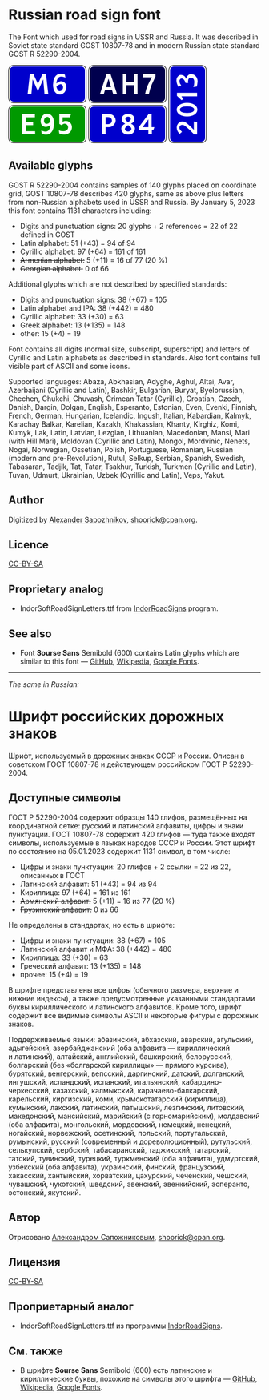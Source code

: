 Russian road sign font
======================

The Font which used for road signs in USSR and Russia.
It was described in Soviet state standard GOST 10807-78 and
in modern Russian state standard GOST R 52290-2004.

![Font sample](plates.png)

Available glyphs
----------------

GOST R 52290-2004 contains samples of 140 glyphs placed on coordinate grid,
GOST 10807-78 describes 420 glyphs, same as above plus letters from non-Russian
alphabets used in USSR and Russia.
By January 5, 2023 this font contains 1131 characters including:

* Digits and punctuation signs: 20 glyphs + 2 references = 22 of 22 defined in GOST
* Latin alphabet: 51 (+43) = 94 of 94
* Cyrillic alphabet: 97 (+64) = 161 of 161
* ~~Armenian alphabet:~~ 5 (+11) = 16 of 77 (20 %)
* ~~Georgian alphabet:~~ 0 of 66

Additional glyphs which are not described by specified standards:

* Digits and punctuation signs: 38 (+67) = 105
* Latin alphabet and IPA: 38 (+442) = 480
* Cyrillic alphabet: 33 (+30) = 63
* Greek alphabet: 13 (+135) = 148
* other: 15 (+4) = 19

Font contains all digits (normal size, subscript, superscript)
and letters of Cyrillic and Latin alphabets as described in standards.
Also font contains full visible part of ASCII and some icons.

Supported languages:
Abaza, Abkhasian, Adyghe, Aghul, Altai, Avar, Azerbaijani (Cyrillic and Latin),
Bashkir, Bulgarian, Buryat, Byelorussian, Chechen, Chukchi, Chuvash, Crimean
Tatar (Cyrillic), Croatian, Czech, Danish, Dargin, Dolgan, English, Esperanto,
Estonian, Even, Evenki, Finnish, French, German, Hungarian, Icelandic, Ingush,
Italian, Kabardian, Kalmyk, Karachay Balkar, Karelian, Kazakh, Khakassian,
Khanty, Kirghiz, Komi, Kumyk, Lak, Latin, Latvian, Lezgian, Lithuanian,
Macedonian, Mansi, Mari (with Hill Mari), Moldovan (Cyrillic and Latin),
Mongol, Mordvinic, Nenets, Nogai, Norwegian, Ossetian, Polish, Portuguese,
Romanian, Russian (modern and pre-Revolution), Rutul, Selkup, Serbian, Spanish,
Swedish, Tabasaran, Tadjik, Tat, Tatar, Tsakhur, Turkish, Turkmen (Cyrillic and
Latin), Tuvan, Udmurt, Ukrainian, Uzbek (Cyrillic and Latin), Veps, Yakut.

Author
------

Digitized by [Alexander Sapozhnikov](http://shoorick.ru/), <shoorick@cpan.org>.

Licence
-------

[CC-BY-SA](http://creativecommons.org/licenses/by-sa/3.0/)

Proprietary analog
------------------

* IndorSoftRoadSignLetters.ttf from
[IndorRoadSigns](http://www.indorsoft.ru/products/roadsigns/) program.

See also
--------

* Font **Sourse Sans** Semibold (600) contains Latin glyphs which are similar to this font —
[GitHub](https://github.com/adobe-fonts/source-sans),
[Wikipedia](https://en.wikipedia.org/wiki/Source_Sans),
[Google Fonts](https://fonts.google.com/specimen/Source+Sans+Pro).

--------------------------------------------------

_The same in Russian:_

Шрифт российских дорожных знаков
================================

Шрифт, используемый в дорожных знаках СССР и России.
Описан в советском ГОСТ 10807-78 и действующем российском ГОСТ Р 52290-2004.

Доступные символы
-----------------

ГОСТ Р 52290-2004 содержит образцы 140 глифов, размещённых на координатной
сетке: русский и латинский алфавиты, цифры и знаки пунктуации.
ГОСТ 10807-78 содержит 420 глифов — туда также входят символы, используемые в
языках народов СССР и России.
Этот шрифт по состоянию на 05.01.2023 содержит 1131 символ, в том числе:

* Цифры и знаки пунктуации: 20 глифов + 2 ссылки = 22 из 22, описанных в ГОСТ
* Латинский алфавит: 51 (+43) = 94 из 94
* Кириллица: 97 (+64) = 161 из 161
* ~~Армянский алфавит:~~ 5 (+11) = 16 из 77 (20 %)
* ~~Грузинский алфавит:~~ 0 из 66

Не определены в стандартах, но есть в шрифте:

* Цифры и знаки пунктуации: 38 (+67) = 105
* Латинский алфавит и МФА: 38 (+442) = 480
* Кириллица: 33 (+30) = 63
* Греческий алфавит: 13 (+135) = 148
* прочее: 15 (+4) = 19

В шрифте представлены все цифры (обычного размера, верхние и нижние индексы),
а также предусмотренные указанными стандартами буквы кириллического и латинского
алфавитов. Кроме того, шрифт содержит все видимые символы ASCII
и некоторые фигуры с дорожных знаков.

Поддерживаемые языки:
абазинский, абхазский, аварский, агульский, адыгейский, азербайджанский (оба
алфавита — кириллический и латинский), алтайский, английский, башкирский,
белорусский, болгарский (без «болгарской кириллицы» — прямого курсива),
бурятский, венгерский, вепсский, даргинский, датский,
долганский, ингушский, исландский, испанский, итальянский,
кабардино-черкесский, казахский, калмыкский, карачаево-балкарский, карельский,
киргизский, коми, крымскотатарский (кириллица), кумыкский, лакский, латинский,
латышский, лезгинский, литовский, македонский, мансийский, марийский
(с горномарийским), молдавский (оба алфавита), монгольский, мордовский,
немецкий, ненецкий, ногайский, норвежский, осетинский, польский, португальский,
румынский, русский (современный и дореволюционный), рутульский, селькупский,
сербский, табасаранский, таджикский, татарский, татский, тувинский, турецкий,
туркменский (оба алфавита), удмуртский, узбекский (оба алфавита), украинский,
финский, французский, хакасский, хантыйский, хорватский, цахурский, чеченский,
чешский, чувашский, чукотский, шведский, эвенский, эвенкийский, эсперанто,
эстонский, якутский.

Автор
-----

Отрисовано [Александром Сапожниковым](http://shoorick.ru/), <shoorick@cpan.org>.

Лицензия
--------

[CC-BY-SA](http://creativecommons.org/licenses/by-sa/3.0/)

Проприетарный аналог
--------------------

* IndorSoftRoadSignLetters.ttf из программы
[IndorRoadSigns](http://www.indorsoft.ru/products/roadsigns/).

См. также
---------

* В шрифте **Sourse Sans** Semibold (600) есть латинские и кириллические буквы, похожие на символы этого шрифта —
[GitHub](https://github.com/adobe-fonts/source-sans),
[Wikipedia](https://ru.wikipedia.org/wiki/Source_Sans_Pro),
[Google Fonts](https://fonts.google.com/specimen/Source+Sans+Pro).
